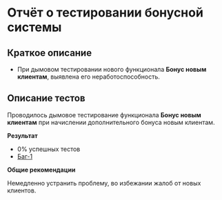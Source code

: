 # Отчёт о тестировании бонусной системы #
## Краткое описание ##
* При дымовом тестировании нового функционала **Бонус новым клиентам**, выявлена его неработоспособность.

## Описание тестов ##
Проводилось дымовое тестирование функционала **Бонус новым клиентам** при начислении дополнительного бонуса новым клиентам.

**Результат**

* 0% успешных тестов
* [Баг-1](https://github.com/Zubareva-Anna/Bonus/issues/new)

**Общие рекомендации**

Немедленно устранить проблему, во избежании жалоб от новых клиентов.